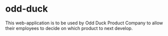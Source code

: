 # odd-duck

This web-application is to be used by Odd Duck Product Company to allow their employees to decide on which product to next develop.

